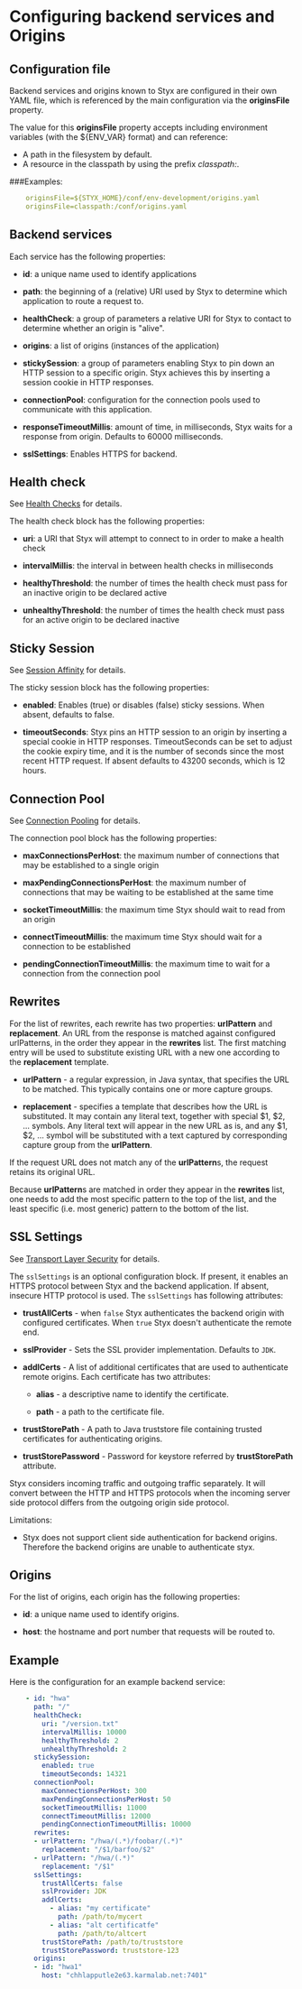 # Configuring backend services and Origins

## Configuration file
Backend services and origins known to Styx are configured in their own YAML file, which is referenced by the main 
configuration via the **originsFile** property.

The value for this **originsFile** property accepts including environment variables (with the ${ENV_VAR} format) and can reference:
 - A path in the filesystem by default.
 - A resource in the classpath by using the prefix *classpath:*.

###Examples:
```yaml
    originsFile=${STYX_HOME}/conf/env-development/origins.yaml
    originsFile=classpath:/conf/origins.yaml
 ```
    
## Backend services

Each service has the following properties:

*   **id**: a unique name used to identify applications

*   **path**: the beginning of a (relative) URI used by Styx to determine which application to route a request to.

*   **healthCheck**: a group of parameters a relative URI for Styx to contact to determine whether an origin is "alive".

*   **origins**: a list of origins (instances of the application)

*   **stickySession**: a group of parameters enabling Styx to pin down an HTTP session to a specific origin.
 Styx achieves this by inserting a session cookie in HTTP responses.

*   **connectionPool**: configuration for the connection pools used to communicate with this application.

*   **responseTimeoutMillis**: amount of time, in milliseconds, Styx waits for a response from origin.
Defaults to 60000 milliseconds.

*   **sslSettings**: Enables HTTPS for backend.

## Health check
See [Health Checks](configure-health-checks.md) for details.

The health check block has the following properties:

*   **uri**: a URI that Styx will attempt to connect to in order to make a health check

*   **intervalMillis**: the interval in between health checks in milliseconds

*   **healthyThreshold**: the number of times the health check must pass for an inactive origin to be declared active

*   **unhealthyThreshold**: the number of times the health check must pass for an active origin to be declared inactive

## Sticky Session
See [Session Affinity](configure-session-affinity.md) for details.

The sticky session block has the following properties:

*   **enabled**: Enables (true) or disables (false) sticky sessions. When absent, defaults to false.

*   **timeoutSeconds**: Styx pins an HTTP session to an origin by inserting a special cookie in HTTP responses.
 TimeoutSeconds can be set to adjust the cookie expiry time, and it is the number of seconds since the most recent HTTP request.
  If absent defaults to 43200 seconds, which is 12 hours.

## Connection Pool
See [Connection Pooling](configure-connection-pooling.md) for details.

The connection pool block has the following properties:

*   **maxConnectionsPerHost**: the maximum number of connections that may be established to a single origin

*   **maxPendingConnectionsPerHost**: the maximum number of connections that may be waiting to be established at the same time

*   **socketTimeoutMillis**: the maximum time Styx should wait to read from an origin

*   **connectTimeoutMillis**: the maximum time Styx should wait for a connection to be established

*   **pendingConnectionTimeoutMillis**: the maximum time to wait for a connection from the connection pool

## Rewrites

For the list of rewrites, each rewrite has two properties: **urlPattern** and **replacement**. An URL from the response is matched against configured urlPatterns, in the order they appear in the **rewrites** list. The first matching entry will be used to substitute existing URL with a new one according to the **replacement** template.

*   **urlPattern** - a regular expression, in Java syntax, that specifies the URL to be matched. This typically contains one or more capture groups.

*   **replacement** - specifies a template that describes how the URL is substituted. It may contain any literal text, together with special $1, $2, ... symbols. Any literal text will appear in the new URL as is, and any $1, $2, ... symbol will be substituted with a text captured by corresponding capture group from the **urlPattern**.

If the request URL does not match any of the **urlPattern**s, the request retains its original URL.

Because **urlPattern**s are matched in order they appear in the **rewrites** list, one needs to add the most specific pattern to the top of the list, and the least specific (i.e. most generic) pattern to the bottom of the list.

## SSL Settings
See [Transport Layer Security](configure-tls.md) for details.

The `sslSettings` is an optional configuration block. If present, it enables an HTTPS protocol between Styx and the
 backend application. If absent, insecure HTTP protocol is used. The `sslSettings` has following attributes:

*   **trustAllCerts** - when `false` Styx authenticates the backend origin with configured certificates.
 When `true` Styx doesn't authenticate the remote end.

*   **sslProvider** - Sets the SSL provider implementation. Defaults to `JDK`.

*   **addlCerts** - A list of additional certificates that are used to authenticate remote origins. Each certificate has two attributes:

    *   **alias** - a descriptive name to identify the certificate.

    *   **path** - a path to the certificate file.

*   **trustStorePath** - A path to Java truststore file containing trusted certificates for authenticating origins.

*   **trustStorePassword** - Password for keystore referred by **trustStorePath** attribute.

Styx considers incoming traffic and outgoing traffic separately. It will convert between the HTTP and HTTPS protocols 
when the incoming server side protocol differs from the outgoing origin side protocol.

Limitations:

*   Styx does not support client side authentication for backend origins. Therefore the backend origins are unable to authenticate styx.

## Origins

For the list of origins, each origin has the following properties:

*   **id**: a unique name used to identify origins.

*   **host**: the hostname and port number that requests will be routed to.

##

## Example

Here is the configuration for an example backend service:
```yaml
    - id: "hwa"
      path: "/"
      healthCheck:
        uri: "/version.txt"
        intervalMillis: 10000
        healthyThreshold: 2
        unhealthyThreshold: 2  
      stickySession:
        enabled: true
        timeoutSeconds: 14321
      connectionPool:
        maxConnectionsPerHost: 300
        maxPendingConnectionsPerHost: 50
        socketTimeoutMillis: 11000
        connectTimeoutMillis: 12000
        pendingConnectionTimeoutMillis: 10000    
      rewrites:
      - urlPattern: "/hwa/(.*)/foobar/(.*)"
        replacement: "/$1/barfoo/$2"
      - urlPattern: "/hwa/(.*)"
        replacement: "/$1"
      sslSettings:
        trustAllCerts: false
        sslProvider: JDK
        addlCerts:
          - alias: "my certificate"
            path: /path/to/mycert
          - alias: "alt certificatfe"
            path: /path/to/altcert
        trustStorePath: /path/to/truststore
        trustStorePassword: truststore-123
      origins:
      - id: "hwa1"
        host: "chhlapputle2e63.karmalab.net:7401"
```